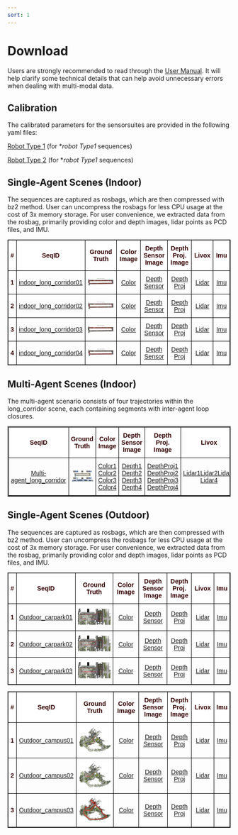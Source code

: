 ```yaml
---
sort: 1
---
```

# Download

Users are strongly recommended to read through the [User Manual](UserManual). It will help clarify some technical details that can help avoid unnecessary errors when dealing with multi-modal data.

## Calibration

The calibrated parameters for the sensorsuites are provided in the following yaml files:

[Robot Type 1]() (for **robot Type1* sequences)

[Robot Type 2]() (for **robot Type1* sequences)

## Single-Agent Scenes (Indoor)
The sequences are captured as rosbags, which are then compressed with bz2 method. User can uncompress the rosbags for less CPU usage at the cost of 3x memory storage. For user convenience, we extracted data from the rosbag, primarily providing color and depth images, lidar points as PCD files, and IMU.


<style type="text/css">
.tg  {border-collapse:collapse;border-spacing:0;}
.tg td{border-color:black;border-style:solid;border-width:1px;font-family:Arial, sans-serif;font-size:14px;
  overflow:hidden;padding:10px 5px;word-break:normal;}
.tg th{border-color:black;border-style:solid;border-width:1px;font-family:Arial, sans-serif;font-size:14px;
  font-weight:normal;overflow:hidden;padding:10px 5px;word-break:normal;}
.tg .tg-mypc{background-color:#ffffff;color:#330001;font-weight:bold;text-align:center;vertical-align:middle}
</style>
<table border="1" class="tg" style="undefined;table-layout: fixed;text-align:center">
  <colgroup>
		<col style="width: 8px">
		<col style="width: 150px">
		<col style="width: 420px">
		<col style="width: 150px">
		<col style="width: 150px">
    <col style="width: 150px">
		<col style="width: 100px">
		<col style="width: 100px">
	</colgroup>
	<thead>
    <tr style="text-align: right;">
      <th class="tg-mypc"><span style="font-weight:bold">#</span></th>
      <th class="tg-mypc"><span style="font-weight:bold">SeqID</span></th>
      <th class="tg-mypc"><span style="font-weight:bold">Ground Truth</span></th>
      <th class="tg-mypc"><span style="font-weight:bold">Color Image</span></th>
      <th class="tg-mypc"><span style="font-weight:bold">Depth Sensor Image</span></th>
      <th class="tg-mypc"><span style="font-weight:bold">Depth Proj. Image</span></th>
      <th class="tg-mypc"><span style="font-weight:bold">Livox</span></th>
      <th class="tg-mypc"><span style="font-weight:bold">Imu</span></th>
    </tr>
  </thead>
  <tbody>
    <tr>
      <th class="tg-mypc"><span style="font-weight:bold">1</span></th>
      <td><a href="https://sjtueducn-my.sharepoint.com/:f:/g/personal/dengtianchen_sjtu_edu_cn/EuMZ43Kj7AhAnTPkA-Rt7hgBbFrLok3j1Vmrv3nU0UJW8Q?e=2QFAR2" rel="noopener noreferrer" target="_blank">indoor_long_corridor01 </a> </td>
      <td><a href="https://sjtueducn-my.sharepoint.com/:t:/g/personal/dengtianchen_sjtu_edu_cn/ETctmKJp8RZAqnbNqPNoGucBV3v3figytcvVuC3dGXea3w?e=U9axjt"> <img src="images/gtpreview/indoor1.png" title="Indoor_Long_Corridor1" alt="Indoor_Long_Corridor1"></a></td>
      <td><a href="https://sjtueducn-my.sharepoint.com/:f:/g/personal/dengtianchen_sjtu_edu_cn/EgziMmaqQ29Cn4-fzhkCxxoBM0E4NFg_cAb67eKKSsGBPA?e=h2IlaD" rel="noopener noreferrer" target="_blank">Color</a></td>
      <td><a href="https://sjtueducn-my.sharepoint.com/:f:/g/personal/dengtianchen_sjtu_edu_cn/ElgajWoQqwlIu2MSaVz6NcUBjvHsdoBiff0K2H6kSlWuOQ?e=asZtGm" rel="noopener noreferrer" target="_blank">Depth Sensor</a></td>
      <td><a href="https://sjtueducn-my.sharepoint.com/:f:/g/personal/dengtianchen_sjtu_edu_cn/EtH_-THjJMlFpGuEzvZASogB4f154yKqEwnTXoNP0jeu-A?e=L4ZKrL" rel="noopener noreferrer" target="_blank">Depth Proj</a></td>
      <td><a href="https://sjtueducn-my.sharepoint.com/:f:/g/personal/dengtianchen_sjtu_edu_cn/Eo8jxoabtUZDhBUZD_o_NLUBsfIF45vnWyiX_OWQntrCXQ?e=sUgYNJ" rel="noopener noreferrer" target="_blank">Lidar</a></td>
      <td><a href="https://sjtueducn-my.sharepoint.com/:f:/g/personal/dengtianchen_sjtu_edu_cn/EkEckafSXOdHvijBaPdRSCYBLAzagIplPaorcvcxAQQ0SA?e=n3Z873" rel="noopener noreferrer" target="_blank">Imu</a></td>
    </tr>
    <tr>
      <th class="tg-mypc"><span style="font-weight:bold">2</span></th>
      <td><a href="https://sjtueducn-my.sharepoint.com/:f:/g/personal/dengtianchen_sjtu_edu_cn/EtEjLxJil4xOrpcVAYiAPM0BBx-NI5cRkMp8cpf81BlJKQ?e=3a6ftE" rel="noopener noreferrer" target="_blank">indoor_long_corridor02 </a> </td>
      <td><a href=""> <img src="images/gtpreview/indoor2.png" title="Indoor_Long_Corridor2" alt="Indoor_Long_Corridor2"></a></td>
      <td><a href="https://sjtueducn-my.sharepoint.com/:u:/g/personal/dengtianchen_sjtu_edu_cn/ESE4KOO282JJsYIUQ3cB07oBaUu7PGvAWuSkf3vhACuutQ?e=I9H5oY" rel="noopener noreferrer" target="_blank">Color</a></td>
      <td><a href="https://sjtueducn-my.sharepoint.com/:u:/g/personal/dengtianchen_sjtu_edu_cn/EWOORERo-FJBlPoG0cuhLJEBgLbQ8oony3uNy3LGgjzx8A?e=CeBOyl" rel="noopener noreferrer" target="_blank">Depth Sensor</a></td>
      <td><a href="https://sjtueducn-my.sharepoint.com/:u:/g/personal/dengtianchen_sjtu_edu_cn/EXnd5xy52L5DijJme2OkDHoB2ndn1XESOmGPJOZ5wq_75g?e=WDxp8F" rel="noopener noreferrer" target="_blank">Depth Proj</a></td>
      <td><a href="https://sjtueducn-my.sharepoint.com/:u:/g/personal/dengtianchen_sjtu_edu_cn/ESR9DJOutBVElwb2i-6CZCIB3TZAccCgVDrtEG-5aPDn6Q?e=dOJKd7" rel="noopener noreferrer" target="_blank">Lidar</a></td>
      <td><a href="https://sjtueducn-my.sharepoint.com/:u:/g/personal/dengtianchen_sjtu_edu_cn/EdbWidxHfiJMl3G0_DVPd-IB9toV2rMQtM34_F6eMxGhbA?e=UvKjA3" rel="noopener noreferrer" target="_blank">Imu</a></td>
    </tr>
    <tr>
      <th class="tg-mypc"><span style="font-weight:bold">3</span></th>
      <td><a href="https://sjtueducn-my.sharepoint.com/:f:/g/personal/dengtianchen_sjtu_edu_cn/EvXPmTFSPR9LvEua1e0TyS0Bg-l3M9um-FpaLOtK9mNf6A?e=hIeI7V" rel="noopener noreferrer" target="_blank">indoor_long_corridor03 </a> </td>
      <td><a href=""> <img src="images/gtpreview/indoor3.png" title="Indoor_Long_Corridor3" alt="Indoor_Long_Corridor3"></a></td>
      <td><a href="https://sjtueducn-my.sharepoint.com/:u:/g/personal/dengtianchen_sjtu_edu_cn/EQ3y_D51B5pLmQdgQY3xl7YBP0fRwuZG1tKMKaC6ErC2kA?e=I9sA8z" rel="noopener noreferrer" target="_blank">Color</a></td>
      <td><a href="https://sjtueducn-my.sharepoint.com/:u:/g/personal/dengtianchen_sjtu_edu_cn/EXfJz93jJARHug1MTJ_kz8YBSlM0femLW0Cv3VScCcmBtw?e=RSFcm9" rel="noopener noreferrer" target="_blank">Depth Sensor</a></td>
      <td><a href="https://sjtueducn-my.sharepoint.com/:u:/g/personal/dengtianchen_sjtu_edu_cn/ETj3Jjrh_OZEoXg6JzaczuoBRo8-DXaBfWfyOs79swv16g?e=WiTdEc" rel="noopener noreferrer" target="_blank">Depth Proj</a></td>
      <td><a href="https://sjtueducn-my.sharepoint.com/:u:/g/personal/dengtianchen_sjtu_edu_cn/EeUj8MCC3_BAvlxYEy0H3m0B3BVbBNMCtZl2GDwC0qpH8A?e=kaTjV0" rel="noopener noreferrer" target="_blank">Lidar</a></td>
      <td><a href="https://sjtueducn-my.sharepoint.com/:u:/g/personal/dengtianchen_sjtu_edu_cn/EVBbLNWIfqNFo07p0GOYgqsB2nMZ8-2kM2elfnWQK1w62w?e=ePm9m6" rel="noopener noreferrer" target="_blank">Imu</a></td>
    </tr>
    <tr>
      <th class="tg-mypc"><span style="font-weight:bold">4</span></th>
      <td><a href="https://sjtueducn-my.sharepoint.com/:f:/g/personal/dengtianchen_sjtu_edu_cn/Epk3lTUy6lNGkvmapHCTmLsB2Z-GCDoAPpjKb3u264t-8A?e=tPthy3" rel="noopener noreferrer" target="_blank">indoor_long_corridor04 </a> </td>
      <td><a href=""> <img src="images/gtpreview/indoor4.png" title="Indoor_Long_Corridor4" alt="Indoor_Long_Corridor4"></a></td>
      <td><a href="https://sjtueducn-my.sharepoint.com/:u:/g/personal/dengtianchen_sjtu_edu_cn/ERKc5KcNS3JEjVdSACDzszoBwUnFS-Vcel3NPoN-dTnikw?e=KcPuWi" rel="noopener noreferrer" target="_blank">Color</a></td>
      <td><a href="https://sjtueducn-my.sharepoint.com/:u:/g/personal/dengtianchen_sjtu_edu_cn/EexX1Lqm94lKsqfqbSau-zIBB1krvSLu5E79hTFm3jsUGA?e=Ia22Rw" rel="noopener noreferrer" target="_blank">Depth Sensor</a></td>
      <td><a href="https://sjtueducn-my.sharepoint.com/:u:/g/personal/dengtianchen_sjtu_edu_cn/EaUmy7qhZPtFg5t5siJU0KEBtx5NJeId0qcfL42Y_Iu4Yg?e=iTTlVR" rel="noopener noreferrer" target="_blank">Depth Proj</a></td>
      <td><a href="https://sjtueducn-my.sharepoint.com/:u:/g/personal/dengtianchen_sjtu_edu_cn/EamC2CVgImdCpH9luxw21ZwBgsgSxfgq9Mzx5Zw13wn8cg?e=Va4bQR" rel="noopener noreferrer" target="_blank">Lidar</a></td>
      <td><a href="https://sjtueducn-my.sharepoint.com/:u:/g/personal/dengtianchen_sjtu_edu_cn/Eb-S6Zpvt8FCqOE-wG6Gvi4BojR-PsvEvlT5-mTQAiDIbg?e=fyLeJM" rel="noopener noreferrer" target="_blank">Imu</a></td>
    </tr>
  </tbody>
</table>


## Multi-Agent Scenes (Indoor)
The multi-agent scenario consists of four trajectories within the long_corridor scene, each containing segments with inter-agent loop closures.
<style type="text/css">
.tg  {border-collapse:collapse;border-spacing:0;}
.tg td{border-color:black;border-style:solid;border-width:1px;font-family:Arial, sans-serif;font-size:14px;
  overflow:hidden;padding:10px 5px;word-break:normal;}
.tg th{border-color:black;border-style:solid;border-width:1px;font-family:Arial, sans-serif;font-size:14px;
  font-weight:normal;overflow:hidden;padding:10px 5px;word-break:normal;}
.tg .tg-mypc{background-color:#ffffff;color:#330001;font-weight:bold;text-align:center;vertical-align:middle}
</style>
<table border="2" class="tg" style="undefined;table-layout: fixed;text-align:center">
  <colgroup>
		<col style="width: 150px">
		<col style="width: 420px">
		<col style="width: 150px">
		<col style="width: 150px">
		<col style="width: 150px">
		<col style="width: 120px">
	</colgroup>
	<thead>
    <tr style="text-align: right;">
      <th class="tg-mypc"><span style="font-weight:bold">SeqID</span></th>
      <th class="tg-mypc"><span style="font-weight:bold">Ground Truth</span></th>
      <th class="tg-mypc"><span style="font-weight:bold">Color Image</span></th>
      <th class="tg-mypc"><span style="font-weight:bold">Depth Sensor Image</span></th>
      <th class="tg-mypc"><span style="font-weight:bold">Depth Proj. Image</span></th>
      <th class="tg-mypc"><span style="font-weight:bold">Livox</span></th>
      <th class="tg-mypc"><span style="font-weight:bold">Imu</span></th>
    </tr>
  </thead>
  <tbody>
    <tr>
      <td><a href="https://1drv.ms/f/c/7483a674c95c7aef/EgdkgA-4MeZJiNwgxZ0D6EcBCaFv0D43rVqKSEUOIIN1wQ?e=ywKa2Y" rel="noopener noreferrer" target="_blank">Multi-agent_long_corridor </a> </td>
      <td><a href=""> <img src="images/multi-indoor.png" title="Indoor_Long_Corridor1" alt="Indoor_Long_Corridor1"></a></td>
      <td><a href="https://1drv.ms/u/c/7483a674c95c7aef/EecV8dWj9JBIte48IF4aTnYBLDtR_0WutE6-hihn3WGO5Q?e=NzeWb0" rel="noopener noreferrer" target="_blank">Color1</a> <a href="https://1drv.ms/u/c/7483a674c95c7aef/EcWYx1g_gCZIqhSE-v9DMvgBigkbCkIimIuU0k61Qh1Rbg?e=x7mPQm" rel="noopener noreferrer" target="_blank">Color2</a> <a href="https://1drv.ms/u/c/7483a674c95c7aef/EeQjwZ2ey5BOlIGlthXQBVkBWmGiJrd0PU3AAAhxNa96nQ?e=wSzjsF" rel="noopener noreferrer" target="_blank">Color3</a> <a href="https://1drv.ms/u/c/7483a674c95c7aef/EcL8aimu1ctNg3EZAYTpsaoBDDS9tA7t3P-m7e1xjP_0NQ?e=0trOgp" rel="noopener noreferrer" target="_blank">Color4</a> </td>
      <td><a href="https://1drv.ms/u/c/7483a674c95c7aef/EYfmx1inZDJKqcCalPXhqfUBGt-Dq_qcHVF2o-D1fnY7Ug?e=uACaYC" rel="noopener noreferrer" target="_blank">Depth1</a> <a href="https://1drv.ms/u/c/7483a674c95c7aef/EVsOoiRACWFOhpFToMatUIYB9vBOLvJcDJ8eFpFH-CJxgw?e=rgAjHx" rel="noopener noreferrer" target="_blank">Depth2</a> <a href="https://1drv.ms/u/c/7483a674c95c7aef/EVsOoiRACWFOhpFToMatUIYB9vBOLvJcDJ8eFpFH-CJxgw?e=1uy2b0" rel="noopener noreferrer" target="_blank">Depth3</a> <a href="https://1drv.ms/u/c/7483a674c95c7aef/ERSY3Wf6Q1ZFmP56rEeJQfYBKQncxBMe9u8kwzbHXi7AXQ?e=YHqPV5" rel="noopener noreferrer" target="_blank">Depth4</a> </td>
      <td><a href="https://1drv.ms/u/c/7483a674c95c7aef/ESqNDy1g34FBptaJ05sV2OgBDkjoK6ZPyW1R251mXLdfCA?e=eD4ShV" rel="noopener noreferrer" target="_blank">DepthProj1</a> <a href="https://1drv.ms/u/c/7483a674c95c7aef/Eb8CaiAf4yJHmvyb54Iw6ZkBKl2nt0Pqh9idU29WEc8Sew?e=bKlkJU" rel="noopener noreferrer" target="_blank">DepthProj2</a> <a href="https://1drv.ms/u/c/7483a674c95c7aef/EWUm0ILh8nROjk4QGcxNxM4BSEP0svsslpUvHwz66eerVQ?e=SUiAKq" rel="noopener noreferrer" target="_blank">DepthProj3</a> <a href="https://1drv.ms/u/c/7483a674c95c7aef/EQbW8S35tERDuHX6q14ZucIBMKRu_T1pY6RRD-6Lka8tZQ?e=3ysWVp" rel="noopener noreferrer" target="_blank">DepthProj4</a> </td>
      <td><a href="https://1drv.ms/u/c/7483a674c95c7aef/EbQP7YwcNNlCrAwRPU6C2dQBUFvj9kclwStUcjwQU8aYmg?e=YOakKf" rel="noopener noreferrer" target="_blank">Lidar1</a><a href="https://1drv.ms/u/c/7483a674c95c7aef/ETdSGkCJ8WNIlP-az5R3xA4B0JZc32S7Z8zM8XGgkukyKg?e=AO2JOy" rel="noopener noreferrer" target="_blank">Lidar2</a><a href="https://1drv.ms/u/c/7483a674c95c7aef/EURKVjHvzj9GlLgYFpRc_kMBYUQvm4mFVoc-o0W22WUiRQ?e=eppbIh" rel="noopener noreferrer" target="_blank">Lidar3</a> <a href="https://1drv.ms/u/c/7483a674c95c7aef/ESYXXCgmwwhHpslknCbQtq4BBmN6d37d94OhmZGUok0-Dw?e=ZlYXm4" rel="noopener noreferrer" target="_blank">Lidar4</a></td>
      <td><a href="https://1drv.ms/u/c/7483a674c95c7aef/EU-7qFyn0cREmMK9CYCwfU0B-hlO36gVHqCIuTmA3D4SaQ?e=EcKAfy" rel="noopener noreferrer" target="_blank">Imu1</a> <a href="https://1drv.ms/u/c/7483a674c95c7aef/Ee_lSJNLJq1Nmd2yNrXAOVoBu-CcRlsFHt9AkL6h2USqcg?e=kM6XTR" rel="noopener noreferrer" target="_blank">Imu2</a> <a href="https://1drv.ms/u/c/7483a674c95c7aef/Ee_lSJNLJq1Nmd2yNrXAOVoBu-CcRlsFHt9AkL6h2USqcg?e=m8XcI4" rel="noopener noreferrer" target="_blank">Imu3</a> <a href="https://1drv.ms/u/c/7483a674c95c7aef/ESQs7KSsDMFJuETA1pI4icwB4_CbbRe9cOBOkgN8fnnM3w?e=y8DzFJ" rel="noopener noreferrer" target="_blank">Imu4</a></td>
    </tr>
  </tbody>
</table>

## Single-Agent Scenes (Outdoor)
The sequences are captured as rosbags, which are then compressed with bz2 method. User can uncompress the rosbags for less CPU usage at the cost of 3x memory storage. For user convenience, we extracted data from the rosbag, primarily providing color and depth images, lidar points as PCD files, and IMU.


<style type="text/css">
.tg  {border-collapse:collapse;border-spacing:0;}
.tg td{border-color:black;border-style:solid;border-width:1px;font-family:Arial, sans-serif;font-size:14px;
  overflow:hidden;padding:10px 5px;word-break:normal;}
.tg th{border-color:black;border-style:solid;border-width:1px;font-family:Arial, sans-serif;font-size:14px;
  font-weight:normal;overflow:hidden;padding:10px 5px;word-break:normal;}
.tg .tg-mypc{background-color:#ffffff;color:#330001;font-weight:bold;text-align:center;vertical-align:middle}
</style>
<table border="1" class="tg" style="undefined;table-layout: fixed;text-align:center">
  <colgroup>
		<col style="width: 8px">
		<col style="width: 150px">
		<col style="width: 420px">
		<col style="width: 150px">
		<col style="width: 150px">
		<col style="width: 100px">
		<col style="width: 100px">
	</colgroup>
	<thead>
    <tr style="text-align: right;">
      <th class="tg-mypc"><span style="font-weight:bold">#</span></th>
      <th class="tg-mypc"><span style="font-weight:bold">SeqID</span></th>
      <th class="tg-mypc"><span style="font-weight:bold">Ground Truth</span></th>
      <th class="tg-mypc"><span style="font-weight:bold">Color Image</span></th>
      <th class="tg-mypc"><span style="font-weight:bold">Depth Sensor Image</span></th>
      <th class="tg-mypc"><span style="font-weight:bold">Depth Proj. Image</span></th>
      <th class="tg-mypc"><span style="font-weight:bold">Livox</span></th>
      <th class="tg-mypc"><span style="font-weight:bold">Imu</span></th>
    </tr>
  </thead>
  <tbody>
    <tr>
      <th class="tg-mypc"><span style="font-weight:bold">1</span></th>
      <td><a href="" rel="noopener noreferrer" target="_blank">Outdoor_carpark01 </a> </td>
      <td><a href=""> <img src="images/gtpreview/Carpark1.png" title="Outdoor_carpark01" alt="Outdoor_carpark01"></a></td>
      <td><a href="https://sjtueducn-my.sharepoint.com/:f:/g/personal/dengtianchen_sjtu_edu_cn/EgziMmaqQ29Cn4-fzhkCxxoBM0E4NFg_cAb67eKKSsGBPA?e=h2IlaD" rel="noopener noreferrer" target="_blank">Color</a></td>
      <td><a href="https://sjtueducn-my.sharepoint.com/:f:/g/personal/dengtianchen_sjtu_edu_cn/ElgajWoQqwlIu2MSaVz6NcUBjvHsdoBiff0K2H6kSlWuOQ?e=asZtGm" rel="noopener noreferrer" target="_blank">Depth Sensor</a></td>
      <td><a href="https://sjtueducn-my.sharepoint.com/:f:/g/personal/dengtianchen_sjtu_edu_cn/EtH_-THjJMlFpGuEzvZASogB4f154yKqEwnTXoNP0jeu-A?e=L4ZKrL" rel="noopener noreferrer" target="_blank">Depth Proj</a></td>
      <td><a href="https://sjtueducn-my.sharepoint.com/:f:/g/personal/dengtianchen_sjtu_edu_cn/Eo8jxoabtUZDhBUZD_o_NLUBsfIF45vnWyiX_OWQntrCXQ?e=sUgYNJ" rel="noopener noreferrer" target="_blank">Lidar</a></td>
      <td><a href="https://sjtueducn-my.sharepoint.com/:f:/g/personal/dengtianchen_sjtu_edu_cn/EsoU7emdPQZFurnA-YbfGvwBfHCtUKMLkaIiolE4DonIQQ?e=pGqqO1" rel="noopener noreferrer" target="_blank">Imu</a></td>
    </tr>
    <tr>
      <th class="tg-mypc"><span style="font-weight:bold">2</span></th>
      <td><a href="" rel="noopener noreferrer" target="_blank">Outdoor_carpark02 </a> </td>
      <td><a href=""> <img src="images/gtpreview/Carpark2.png" title="Outdoor_carpark02" alt="Outdoor_carpark02"></a></td>
      <td><a href="" rel="noopener noreferrer" target="_blank">Color</a></td>
      <td><a href="" rel="noopener noreferrer" target="_blank">Depth Sensor</a></td>
      <td><a href="" rel="noopener noreferrer" target="_blank">Depth Proj</a></td>
      <td><a href="" rel="noopener noreferrer" target="_blank">Lidar</a></td>
      <td><a href="" rel="noopener noreferrer" target="_blank">Imu</a></td>
    </tr>
    <tr>
      <th class="tg-mypc"><span style="font-weight:bold">3</span></th>
      <td><a href="" rel="noopener noreferrer" target="_blank">Outdoor_carpark03 </a> </td>
      <td><a href=""> <img src="images/gtpreview/Carpark3.png" title="Outdoor_carpark03" alt="Outdoor_carpark03"></a></td>
      <td><a href="" rel="noopener noreferrer" target="_blank">Color</a></td>
      <td><a href="" rel="noopener noreferrer" target="_blank">Depth Sensor</a></td>
      <td><a href="" rel="noopener noreferrer" target="_blank">Depth Proj</a></td>
      <td><a href="" rel="noopener noreferrer" target="_blank">Lidar</a></td>
      <td><a href="" rel="noopener noreferrer" target="_blank">Imu</a></td>
    </tr>
  </tbody>
</table>

<style type="text/css">
.tg  {border-collapse:collapse;border-spacing:0;}
.tg td{border-color:black;border-style:solid;border-width:1px;font-family:Arial, sans-serif;font-size:14px;
  overflow:hidden;padding:10px 5px;word-break:normal;}
.tg th{border-color:black;border-style:solid;border-width:1px;font-family:Arial, sans-serif;font-size:14px;
  font-weight:normal;overflow:hidden;padding:10px 5px;word-break:normal;}
.tg .tg-mypc{background-color:#ffffff;color:#330001;font-weight:bold;text-align:center;vertical-align:middle}
</style>
<table border="1" class="tg" style="undefined;table-layout: fixed;text-align:center">
  <colgroup>
		<col style="width: 8px">
		<col style="width: 150px">
		<col style="width: 420px">
		<col style="width: 150px">
		<col style="width: 150px">
		<col style="width: 100px">
		<col style="width: 100px">
	</colgroup>
	<thead>
    <tr style="text-align: right;">
      <th class="tg-mypc"><span style="font-weight:bold">#</span></th>
      <th class="tg-mypc"><span style="font-weight:bold">SeqID</span></th>
      <th class="tg-mypc"><span style="font-weight:bold">Ground Truth</span></th>
      <th class="tg-mypc"><span style="font-weight:bold">Color Image</span></th>
      <th class="tg-mypc"><span style="font-weight:bold">Depth Sensor Image</span></th>
      <th class="tg-mypc"><span style="font-weight:bold">Depth Proj. Image</span></th>
      <th class="tg-mypc"><span style="font-weight:bold">Livox</span></th>
      <th class="tg-mypc"><span style="font-weight:bold">Imu</span></th>
    </tr>
  </thead>
  <tbody>
    <tr>
      <th class="tg-mypc"><span style="font-weight:bold">1</span></th>
      <td><a href="" rel="noopener noreferrer" target="_blank">Outdoor_campus01 </a> </td>
      <td><a href=""> <img src="images/gtpreview/Campus1.png" title="Outdoor_campus01" alt="Outdoor_campus01"></a></td>
      <td><a href="https://sjtueducn-my.sharepoint.com/:f:/g/personal/dengtianchen_sjtu_edu_cn/EgziMmaqQ29Cn4-fzhkCxxoBM0E4NFg_cAb67eKKSsGBPA?e=h2IlaD" rel="noopener noreferrer" target="_blank">Color</a></td>
      <td><a href="https://sjtueducn-my.sharepoint.com/:f:/g/personal/dengtianchen_sjtu_edu_cn/ElgajWoQqwlIu2MSaVz6NcUBjvHsdoBiff0K2H6kSlWuOQ?e=asZtGm" rel="noopener noreferrer" target="_blank">Depth Sensor</a></td>
      <td><a href="https://sjtueducn-my.sharepoint.com/:f:/g/personal/dengtianchen_sjtu_edu_cn/EtH_-THjJMlFpGuEzvZASogB4f154yKqEwnTXoNP0jeu-A?e=L4ZKrL" rel="noopener noreferrer" target="_blank">Depth Proj</a></td>
      <td><a href="https://sjtueducn-my.sharepoint.com/:f:/g/personal/dengtianchen_sjtu_edu_cn/Eo8jxoabtUZDhBUZD_o_NLUBsfIF45vnWyiX_OWQntrCXQ?e=sUgYNJ" rel="noopener noreferrer" target="_blank">Lidar</a></td>
      <td><a href="https://sjtueducn-my.sharepoint.com/:f:/g/personal/dengtianchen_sjtu_edu_cn/EsoU7emdPQZFurnA-YbfGvwBfHCtUKMLkaIiolE4DonIQQ?e=pGqqO1" rel="noopener noreferrer" target="_blank">Imu</a></td>
    </tr>
    <tr>
      <th class="tg-mypc"><span style="font-weight:bold">2</span></th>
      <td><a href="" rel="noopener noreferrer" target="_blank">Outdoor_campus02 </a> </td>
      <td><a href=""> <img src="images/gtpreview/Campus2.png" title="Outdoor_campus02" alt="Outdoor_campus02"></a></td>
      <td><a href="" rel="noopener noreferrer" target="_blank">Color</a></td>
      <td><a href="" rel="noopener noreferrer" target="_blank">Depth Sensor</a></td>
      <td><a href="https://sjtueducn-my.sharepoint.com/:f:/g/personal/dengtianchen_sjtu_edu_cn/EtH_-THjJMlFpGuEzvZASogB4f154yKqEwnTXoNP0jeu-A?e=L4ZKrL" rel="noopener noreferrer" target="_blank">Depth Proj</a></td>
      <td><a href="" rel="noopener noreferrer" target="_blank">Lidar</a></td>
      <td><a href="" rel="noopener noreferrer" target="_blank">Imu</a></td>
    </tr>
    <tr>
      <th class="tg-mypc"><span style="font-weight:bold">3</span></th>
      <td><a href="" rel="noopener noreferrer" target="_blank">Outdoor_campus03 </a> </td>
      <td><a href=""> <img src="images/gtpreview/Campus3.png" title="Outdoor_campus03" alt="Outdoor_campus03"></a></td>
      <td><a href="" rel="noopener noreferrer" target="_blank">Color</a></td>
      <td><a href="" rel="noopener noreferrer" target="_blank">Depth Sensor</a></td>
      <td><a href="" rel="noopener noreferrer" target="_blank">Depth Proj</a></td>
      <td><a href="" rel="noopener noreferrer" target="_blank">Lidar</a></td>
      <td><a href="" rel="noopener noreferrer" target="_blank">Imu</a></td>
    </tr>
  </tbody>
</table>